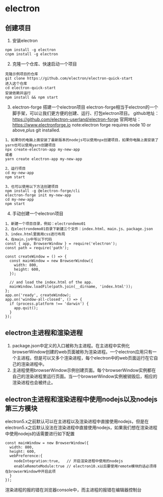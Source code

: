 # electron
## 创建项目
1. 安装electron

```
npm install -g electron
cnpm install -g electron
```

2. 克隆一个仓库、快速启动一个项目

```
克隆示例项目的仓库
git clone https://github.com/electron/electron-quick-start
进入这个仓库
cd electron-quick-start
安装依赖并运行
npm install && npm start
```

3. electron-forge 搭建一个electron项目
electron-forge相当于electron的一个脚手架，可以让我们更方便的创建、运行、打包electron项目。
github地址：https://github.com/electron-userland/electron-forge
官网地址：https://www.electronforge.io
note:electron forge requires node 10 or above,plus git installed.

```
1、如果你的电脑上面安装了最新版本的nodejs可以使用npx创建项目，如果你电脑上面安装了yarn也可以使用yarn创建项目
npx create-electron-app my-new-app
或者
yarn create electron-app my-new-app

2、运行项目
cd my-new-app
npm start

3、也可以使用以下方法创建项目
npm install -g @electron-forge/cli
electron-forge init my-new-app
cd my-new-app
npm start
```

4. 手动创建一个electron项目

```
1、新建一个项目目录，例如：electrondemo01
2、在electrondemo01目录下新建三个文件：index.html、main.js、package.json
3、index.html里面用css进行布局
4、在main.js中写以下代码
const { app, BrowserWindow } = require('electron');
const path = require('path');

const createWindow = () => {
  const mainWindow = new BrowserWindow({
    width: 800,
    height: 600,
  });

  // and load the index.html of the app.
  mainWindow.loadFile(path.join(__dirname, 'index.html'));
};
app.on('ready', createWindow);
app.on('window-all-closed', () => {
  if (process.platform !== 'darwin') {
    app.quit();
  }
});

```

## electron主进程和渲染进程
1. package.json中定义的入口被称为主进程。在主进程中实例化browserWindow创建的web页面被称为渲染进程。一个electron应用只有一个主进程。但是可以又多个渲染进程，每个electron中的web页面运行在它自己的渲染进程中。
2. 主进程使用browserWindow示例创建页面。每个browserWindow实例都在自己的渲染进程里运行页面。当一个browserWindow实例被销毁后，相应的渲染进程也会被终止。

## electron主进程和渲染进程中使用nodejs以及nodejs第三方模块
electron5.x之前默认可以在主进程以及渲染进程中直接使用nodejs，但是在electron5.x之后默认没法在渲染进程中直接使用nodejs，如果我们想在渲染进程中使用nodejs的话需要进行如下配置

```
const mainWindow = new BrowserWindow({
  width: 800,
  height: 600,
  webPreference:{
    nodeIntegration:true,   // 开启渲染进程中使用的nodejs
    enableRemoteModule:true // electron10.x以后要使用remote模块的话必须得在browserWindow中开启此项
  }
});
```
渲染进程的报的错在浏览器console中，而主进程的报错在编辑器控制台
